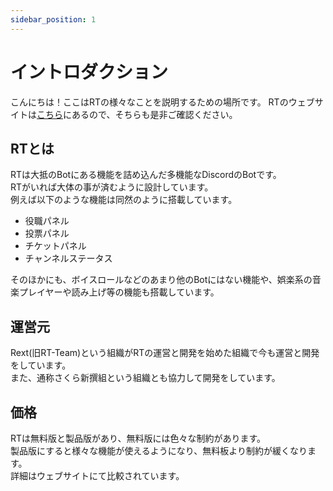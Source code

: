 ```yaml
---
sidebar_position: 1
---
```


# イントロダクション
こんにちは！ここはRTの様々なことを説明するための場所です。
RTのウェブサイトは[こちら](https://rt.rext.dev/)にあるので、そちらも是非ご確認ください。

## RTとは
RTは大抵のBotにある機能を詰め込んだ多機能なDiscordのBotです。  
RTがいれば大体の事が済むように設計しています。  
例えば以下のような機能は同然のように搭載しています。

- 役職パネル
- 投票パネル
- チケットパネル
- チャンネルステータス

そのほかにも、ボイスロールなどのあまり他のBotにはない機能や、娯楽系の音楽プレイヤーや読み上げ等の機能も搭載しています。

## 運営元
Rext(旧RT-Team)という組織がRTの運営と開発を始めた組織で今も運営と開発をしています。  
また、通称さくら新撰組という組織とも協力して開発をしています。

## 価格
RTは無料版と製品版があり、無料版には色々な制約があります。  
製品版にすると様々な機能が使えるようになり、無料板より制約が緩くなります。  
詳細はウェブサイトにて比較されています。
